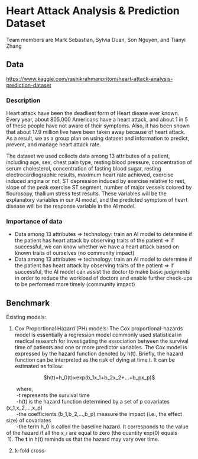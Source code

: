 # Heart Attack Analysis & Prediction Dataset
Team members are Mark Sebastian, Sylvia Duan, Son Nguyen, and Tianyi Zhang
## Data
https://www.kaggle.com/rashikrahmanpritom/heart-attack-analysis-prediction-dataset
### Description
Heart attack have been the deadliest form of Heart diease ever known. Every year, about 805,000 Americans have a heart attack, and about 1 in 5 of these people have not aware of their symptoms. Also, it has been shown that about 17.9 million live have been taken away because of heart attack. As a result, we as a group plan on using dataset and information to predict, prevent, and manage heart attack rate.<br />

The dataset we used collects data among 13 attributes of a patient, including age, sex, chest pain type, resting blood pressure, concentration of serum cholesterol, concentration of fasting blood sugar, resting electrocardiographic results, maximum heart rate achieved, exercise induced angina or not, ST depression induced by exercise relative to rest, slope of the peak exercise ST segment, number of major vessels colored by flourosopy, thallium stress test results. These variables will be the explanatory variables in our AI model, and the predicted symptom of heart disease will be the response variable in the AI model.
### Importance of data
- Data among 13 attributes => technology: train an AI model to determine if the patient has heart attack by observing traits of the patient => if successful, we can know whether we have a heart attack based on known traits of ourselves (no community impact)
- Data among 13 attributes => technology: train an AI model to determine if the patient has heart attack by observing traits of the patient => if successful, the AI model can assist the doctor to make basic judgments in order to reduce the workload of doctors and enable further check-ups to be performed more timely (community impact)
## Benchmark
Existing models:
1. Cox Proportional Hazard (PH) models: The Cox proportional-hazards model is essentially a regression model commonly used statistical in medical research for investigating the association between the survival time of patients and one or more predictor variables. The Cox model is expressed by the hazard function denoted by h(t). Briefly, the hazard function can be interpreted as the risk of dying at time t. It can be estimated as follow:

<p align="center">
$h(t)=h_0(t)×exp(b_1x_1+b_2x_2+...+b_px_p)$
</p>

&nbsp; &nbsp; &nbsp; &nbsp;where,<br/>
&nbsp; &nbsp; &nbsp; &nbsp;-t represents the survival time<br/>
&nbsp; &nbsp; &nbsp; &nbsp;-h(t) is the hazard function determined by a set of p covariates (x_1,x_2,...,x_p)<br/>
&nbsp; &nbsp; &nbsp; &nbsp;-the coefficients (b_1,b_2,...,b_p) measure the impact (i.e., the effect size) of covariates<br/>
&nbsp; &nbsp; &nbsp; &nbsp;-the term h_0 is called the baseline hazard. It corresponds to the value of the hazard if all the x_i are equal to zero (the quantity exp(0) equals 
&nbsp; &nbsp; &nbsp; &nbsp;1). The **t** in h(t) reminds us that the hazard may vary over time.


2. k-fold cross-
